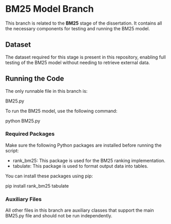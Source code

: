 # BM25 Model Branch

This branch is related to the **BM25** stage of the dissertation. It contains all the necessary components for testing and running the BM25 model.

## Dataset

The dataset required for this stage is present in this repository, enabling full testing of the BM25 model without needing to retrieve external data.

## Running the Code

The only runnable file in this branch is:

BM25.py

To run the BM25 model, use the following command:

python BM25.py

### Required Packages

Make sure the following Python packages are installed before running the script:

- rank_bm25: This package is used for the BM25 ranking implementation.
- tabulate: This package is used to format output data into tables.

You can install these packages using pip:

pip install rank_bm25 tabulate

### Auxiliary Files

All other files in this branch are auxiliary classes that support the main BM25.py file and should not be run independently.
